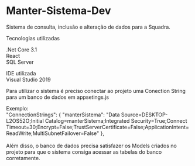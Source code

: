 # Manter-Sistema-Dev
Sistema de consulta, inclusão e alteração de dados para a Squadra.

Tecnologias utilizadas

.Net Core 3.1 <br />
React <br />
SQL Server <br />

IDE  utilizada\
Visual Studio 2019

Para utilizar o sistema é preciso conectar ao projeto uma Conection String para um banco de dados em appsetings.js <br />

Exemplo:<br />
  "ConnectionStrings": {
    "manterSistema": "Data Source=DESKTOP-L2OS52O;Initial Catalog=manterSistema;Integrated Security=True;Connect Timeout=30;Encrypt=False;TrustServerCertificate=False;ApplicationIntent=ReadWrite;MultiSubnetFailover=False"
  },
  \
  \
  Além disso, o banco de dados precisa satisfazer os Models criados no projeto para que o sistema consiga acessar as tabelas do banco corretamente.
